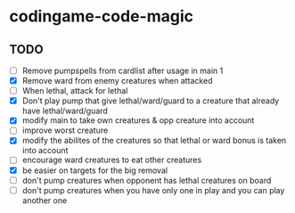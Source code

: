 # codingame-code-magic

## TODO

- [ ] Remove pumpspells from cardlist after usage in main 1
- [x] Remove ward from enemy creatures when attacked
- [ ] When lethal, attack for lethal
- [x] Don't play pump that give lethal/ward/guard to a creature that already have lethal/ward/guard
- [x] modify main to take own creatures & opp creature into account
- [ ] improve worst creature
- [x] modify the abilites of the creatures so that lethal or ward bonus is taken into account
- [ ] encourage ward creatures to eat other creatures
- [x] be easier on targets for the big removal
- [ ] don't pump creatures when opponent has lethal creatures on board
- [ ] don't pump creatures when you have only one in play and you can play another one
